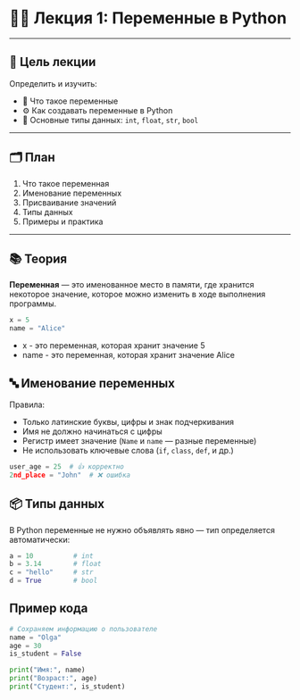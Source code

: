 
# 🧑‍🏫 Лекция 1: Переменные в Python

---

## 📌 Цель лекции
Определить и изучить:
- 📖 Что такое переменные
- ⚙️ Как создавать переменные в Python
- 🧠 Основные типы данных: `int`, `float`, `str`, `bool`

---

## 🗂 План
1. Что такое переменная
2. Именование переменных
3. Присваивание значений
4. Типы данных
5. Примеры и практика

---

## 📚 Теория

**Переменная** — это именованное место в памяти, где хранится некоторое значение, которое можно изменить в ходе выполнения программы.

```python
x = 5
name = "Alice"

```

- x  - это переменная, которая хранит значение 5
- name - это переменная, которая хранит значение Alice

## 🔤 Именование переменных

Правила:

- Только латинские буквы, цифры и знак подчеркивания
- Имя не должно начинаться с цифры
- Регистр имеет значение (`Name` и `name` — разные переменные)
- Не использовать ключевые слова (`if`, `class`, `def`, и др.)

```python
user_age = 25  # 👍 корректно
2nd_place = "John"  # ❌ ошибка

```

## 📦 Типы данных

В Python переменные не нужно объявлять явно — тип определяется автоматически:

```python
a = 10          # int
b = 3.14        # float
c = "hello"     # str
d = True        # bool
```

## Пример кода


```python
# Сохраняем информацию о пользователе
name = "Olga"
age = 30
is_student = False

print("Имя:", name)
print("Возраст:", age)
print("Студент:", is_student)
```


